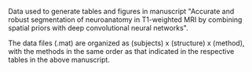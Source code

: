 Data used to generate tables and figures in manuscript "Accurate and robust segmentation of neuroanatomy in T1-weighted MRI by combining spatial priors with deep convolutional neural networks".

The data files (.mat) are organized as (subjects) x (structure) x (method), with the methods in the same order as that indicated in the
respective tables in the above manuscript. 



